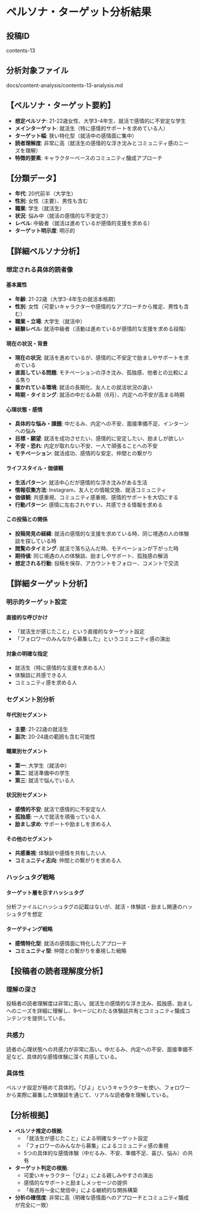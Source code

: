 # ペルソナ・ターゲット分析結果

## 投稿ID
contents-13

## 分析対象ファイル
docs/content-analysis/contents-13-analysis.md

## 【ペルソナ・ターゲット要約】
- **想定ペルソナ**: 21-22歳女性、大学3-4年生、就活で感情的に不安定な学生
- **メインターゲット**: 就活生（特に感情的サポートを求めている人）
- **ターゲット幅**: 狭い特化型（就活中の感情面に集中）
- **読者理解度**: 非常に高（就活生の感情的な浮き沈みとコミュニティ感のニーズを理解）
- **特徴的要素**: キャラクターベースのコミュニティ醸成アプローチ

## 【分類データ】
- **年代**: 20代前半（大学生）
- **性別**: 女性（主要）、男性も含む
- **職業**: 学生（就活生）
- **状況**: 悩み中（就活の感情的な不安定さ）
- **レベル**: 中級者（就活は進めているが感情的支援を求める）
- **ターゲット明示度**: 明示的

## 【詳細ペルソナ分析】

### 想定される具体的読者像
#### 基本属性
- **年齢**: 21-22歳（大学3-4年生の就活本格期）
- **性別**: 女性（可愛いキャラクターや感情的なアプローチから推定、男性も含む）
- **職業・立場**: 大学生（就活中）
- **経験レベル**: 就活中級者（活動は進めているが感情的な支援を求める段階）

#### 現在の状況・背景
- **現在の状況**: 就活を進めているが、感情的に不安定で励ましやサポートを求めている
- **直面している問題**: モチベーションの浮き沈み、孤独感、他者との比較による焦り
- **置かれている環境**: 就活の長期化、友人との就活状況の違い
- **時期・タイミング**: 就活の中だるみ期（6月）、内定への不安が高まる時期

#### 心理状態・感情
- **具体的な悩み・課題**: 中だるみ、内定への不安、面接準備不足、インターンへの悩み
- **目標・願望**: 就活を成功させたい、感情的に安定したい、励ましが欲しい
- **不安・恐れ**: 内定が取れない不安、一人で頑張ることへの不安
- **モチベーション**: 就活成功、感情的な安定、仲間との繋がり

#### ライフスタイル・価値観
- **生活パターン**: 就活中心だが感情的な浮き沈みがある生活
- **情報収集方法**: Instagram、友人との情報交換、就活コミュニティ
- **価値観**: 共感重視、コミュニティ感重視、感情的サポートを大切にする
- **行動パターン**: 感情に左右されやすい、共感できる情報を求める

#### この投稿との関係
- **投稿発見の経緯**: 就活の感情的な支援を求めている時、同じ境遇の人の体験談を探している時
- **閲覧のタイミング**: 就活で落ち込んだ時、モチベーションが下がった時
- **期待値**: 同じ境遇の人の体験談、励ましやサポート、孤独感の解消
- **想定される行動**: 投稿を保存、アカウントをフォロー、コメントで交流

## 【詳細ターゲット分析】

### 明示的ターゲット設定
#### 直接的な呼びかけ
- 「就活生が感じたこと」という直接的なターゲット設定
- 「フォロワーのみんなから募集した」というコミュニティ感の演出

#### 対象の明確な指定
- 就活生（特に感情的な支援を求める人）
- 体験談に共感できる人
- コミュニティ感を求める人

### セグメント別分析
#### 年代別セグメント
- **主要**: 21-22歳の就活生
- **副次**: 20-24歳の範囲も含む可能性

#### 職業別セグメント
- **第一**: 大学生（就活中）
- **第二**: 就活準備中の学生
- **第三**: 就活で悩んでいる人

#### 状況別セグメント
- **感情的不安**: 就活で感情的に不安定な人
- **孤独感**: 一人で就活を頑張っている人
- **励まし求め**: サポートや励ましを求める人

#### その他のセグメント
- **共感重視**: 体験談や感情を共有したい人
- **コミュニティ志向**: 仲間との繋がりを求める人

### ハッシュタグ戦略
#### ターゲット層を示すハッシュタグ
分析ファイルにハッシュタグの記載はないが、就活・体験談・励まし関連のハッシュタグを想定

#### ターゲティング戦略
- **感情特化型**: 就活の感情面に特化したアプローチ
- **コミュニティ型**: 仲間との繋がりを重視した戦略

## 【投稿者の読者理解度分析】
### 理解の深さ
投稿者の読者理解度は非常に高い。就活生の感情的な浮き沈み、孤独感、励ましへのニーズを詳細に理解し、9ページにわたる体験談共有とコミュニティ醸成コンテンツを提供している。

### 共感力
読者の心理状態への共感力が非常に高い。中だるみ、内定への不安、面接準備不足など、具体的な感情体験に深く共感している。

### 具体性
ペルソナ設定が極めて具体的。「ぴよ」というキャラクターを使い、フォロワーから実際に募集した体験談を通じて、リアルな読者像を理解している。

## 【分析根拠】
- **ペルソナ推定の根拠**: 
  - 「就活生が感じたこと」による明確なターゲット設定
  - 「フォロワーのみんなから募集」によるコミュニティ感の重視
  - 5つの具体的な感情体験（中だるみ、不安、準備不足、喜び、悩み）の共有
- **ターゲット判定の根拠**: 
  - 可愛いキャラクター「ぴよ」による親しみやすさの演出
  - 感情的なサポートと励ましメッセージの提供
  - 「毎週月〜金に発信中」による継続的な関係構築
- **分析の確信度**: 非常に高（明確な感情面へのアプローチとコミュニティ醸成が完全に一致）